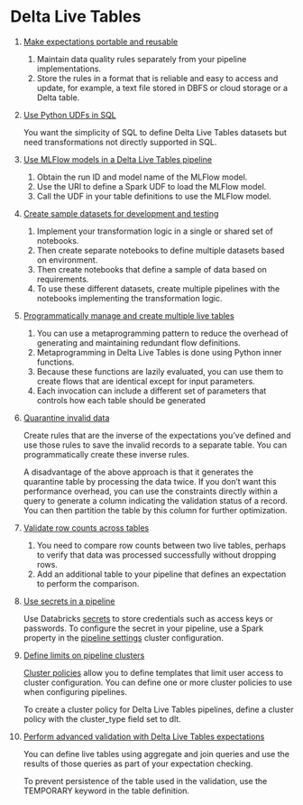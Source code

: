 # Delta Live Tables

1. [Make expectations portable and reusable](https://docs.databricks.com/workflows/delta-live-tables/delta-live-tables-cookbook.html#make-expectations-portable-and-reusable)
    1. Maintain data quality rules separately from your pipeline implementations.
    2. Store the rules in a format that is reliable and easy to access and update, for example, a text file stored in DBFS or cloud storage or a Delta table.
2. [Use Python UDFs in SQL](https://docs.databricks.com/workflows/delta-live-tables/delta-live-tables-cookbook.html#use-python-udfs-in-sql)
    
    You want the simplicity of SQL to define Delta Live Tables datasets but need transformations not directly supported in SQL.

3. [Use MLFlow models in a Delta Live Tables pipeline](https://docs.databricks.com/workflows/delta-live-tables/delta-live-tables-cookbook.html#use-mlflow-models-in-a-delta-live-tables-pipeline)
    1. Obtain the run ID and model name of the MLFlow model. 
    2. Use the URI to define a Spark UDF to load the MLFlow model.
    3. Call the UDF in your table definitions to use the MLFlow model.
4. [Create sample datasets for development and testing](https://docs.databricks.com/workflows/delta-live-tables/delta-live-tables-cookbook.html#create-sample-datasets-for-development-and-testing)
    1. Implement your transformation logic in a single or shared set of notebooks.
    2. Then create separate notebooks to define multiple datasets based on environment.
    3. Then create notebooks that define a sample of data based on requirements. 
    4. To use these different datasets, create multiple pipelines with the notebooks implementing the transformation logic. 
5. [Programmatically manage and create multiple live tables](https://docs.databricks.com/workflows/delta-live-tables/delta-live-tables-cookbook.html#programmatically-manage-and-create-multiple-live-tables)
    1. You can use a metaprogramming pattern to reduce the overhead of generating and maintaining redundant flow definitions. 
    2. Metaprogramming in Delta Live Tables is done using Python inner functions.
    3. Because these functions are lazily evaluated, you can use them to create flows that are identical except for input parameters.
    4. Each invocation can include a different set of parameters that controls how each table should be generated
6. [Quarantine invalid data](https://docs.databricks.com/workflows/delta-live-tables/delta-live-tables-cookbook.html#quarantine-invalid-data)
    
    Create rules that are the inverse of the expectations you’ve defined and use those rules to save the invalid records to a separate table. You can programmatically create these inverse rules. 

    A disadvantage of the above approach is that it generates the quarantine table by processing the data twice. If you don’t want this performance overhead, you can use the constraints directly within a query to generate a column indicating the validation status of a record. You can then partition the table by this column for further optimization.

7. [Validate row counts across tables](https://docs.databricks.com/workflows/delta-live-tables/delta-live-tables-cookbook.html#validate-row-counts-across-tables)
    1. You need to compare row counts between two live tables, perhaps to verify that data was processed successfully without dropping rows.
    2. Add an additional table to your pipeline that defines an expectation to perform the comparison. 
8. [Use secrets in a pipeline](https://docs.databricks.com/workflows/delta-live-tables/delta-live-tables-cookbook.html#use-secrets-in-a-pipeline)
    
    Use Databricks [secrets](https://docs.databricks.com/security/secrets/index.html) to store credentials such as access keys or passwords. To configure the secret in your pipeline, use a Spark property in the [pipeline settings](https://docs.databricks.com/workflows/delta-live-tables/delta-live-tables-configuration.html) cluster configuration.

9. [Define limits on pipeline clusters](https://docs.databricks.com/workflows/delta-live-tables/delta-live-tables-cookbook.html#define-limits-on-pipeline-clusters)

    [Cluster policies](https://docs.databricks.com/administration-guide/clusters/policies.html) allow you to define templates that limit user access to cluster configuration. You can define one or more cluster policies to use when configuring pipelines.

    To create a cluster policy for Delta Live Tables pipelines, define a cluster policy with the cluster_type field set to dlt.

10. [Perform advanced validation with Delta Live Tables expectations](https://docs.databricks.com/workflows/delta-live-tables/delta-live-tables-cookbook.html#perform-advanced-validation-with-delta-live-tables-expectations)

    You can define live tables using aggregate and join queries and use the results of those queries as part of your expectation checking. 
    
    To prevent persistence of the table used in the validation, use the TEMPORARY keyword in the table definition.
